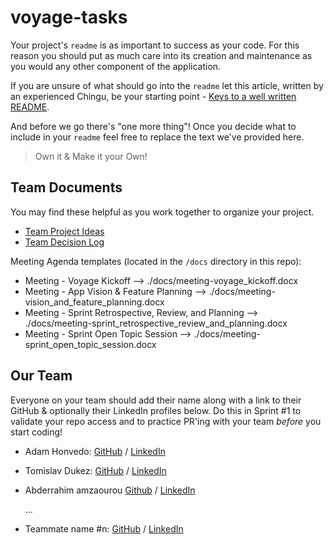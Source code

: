 # voyage-tasks

Your project's `readme` is as important to success as your code. For
this reason you should put as much care into its creation and maintenance
as you would any other component of the application.

If you are unsure of what should go into the `readme` let this article,
written by an experienced Chingu, be your starting point -
[Keys to a well written README](https://tinyurl.com/yk3wubft).

And before we go there's "one more thing"! Once you decide what to include
in your `readme` feel free to replace the text we've provided here.

> Own it & Make it your Own!

## Team Documents

You may find these helpful as you work together to organize your project.

- [Team Project Ideas](./docs/team_project_ideas.md)
- [Team Decision Log](./docs/team_decision_log.md)

Meeting Agenda templates (located in the `/docs` directory in this repo):

- Meeting - Voyage Kickoff --> ./docs/meeting-voyage_kickoff.docx
- Meeting - App Vision & Feature Planning --> ./docs/meeting-vision_and_feature_planning.docx
- Meeting - Sprint Retrospective, Review, and Planning --> ./docs/meeting-sprint_retrospective_review_and_planning.docx
- Meeting - Sprint Open Topic Session --> ./docs/meeting-sprint_open_topic_session.docx

## Our Team

Everyone on your team should add their name along with a link to their GitHub
& optionally their LinkedIn profiles below. Do this in Sprint #1 to validate
your repo access and to practice PR'ing with your team _before_ you start
coding!

- Adam Honvedo: [GitHub](https://github.com/Homvi) / [LinkedIn](https://www.linkedin.com/in/adamhonvedo/)
- Tomislav Dukez: [GitHub](https://github.com/tomdu3) / [LinkedIn](https://www.linkedin.com/in/tomislav-dukez-bb2349231/)
- Abderrahim amzaourou [Github](https://github.com/abderrahimAMZ) / [LinkedIn](https://www.linkedin.com/in/abderrahim-amzaourou-865351245/)

  ...

- Teammate name #n: [GitHub](https://github.com/ghaccountname) / [LinkedIn](https://linkedin.com/in/liaccountname)
